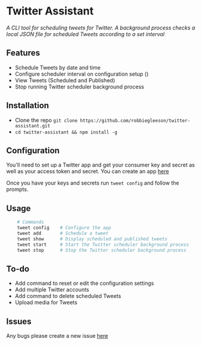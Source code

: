 # Twitter Assistant

*A CLI tool for scheduling tweets for Twitter. A background process checks a local JSON file for scheduled Tweets according to a set interval*

## Features
- Schedule Tweets by date and time
- Configure scheduler interval on configuration setup ()
- View Tweets (Scheduled and Published)
- Stop running Twitter scheduler background process

## Installation
- Clone the repo `git clone https://github.com/robbiegleeson/twitter-assistant.git`
- `cd twitter-assistant && npm install -g`

## Configuration
You'll need to set up a Twitter app and get your consumer key and secret as well as your access token and secret. You can create an app [here](https://apps.twitter.com/)

Once you have your keys and secrets run `tweet config` and follow the prompts.

## Usage
```bash
    # Commands
    tweet config    # Configure the app
    tweet add       # Schedule a tweet
    tweet show      # Display scheduled and published tweets
    tweet start     # Start the Twitter scheduler background process
    tweet stop      # Stop the Twitter scheduler background process
```

## To-do
- Add command to reset or edit the configuration settings
- Add multiple Twitter accounts
- Add command to delete scheduled Tweets
- Upload media for Tweets

## Issues
Any bugs please create a new issue [here](https://github.com/robbiegleeson/twitter-assistant/issues)
